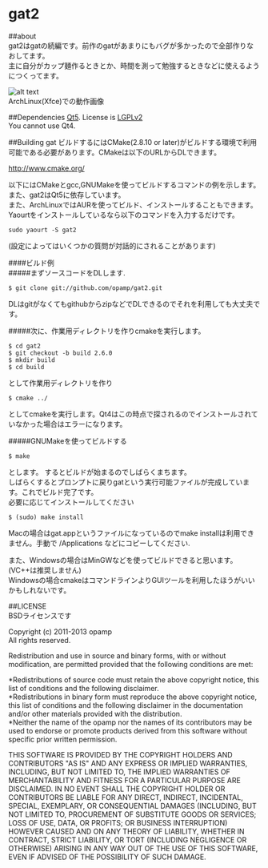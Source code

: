 gat2
====

##about   
gat2はgatの続編です。前作のgatがあまりにもバグが多かったので全部作りなおしてます。  
主に自分がカップ麺作るときとか、時間を測って勉強するときなどに使えるようにつくってます。  


![alt text](http://dl.dropbox.com/u/23369413/pictures/gat2/png/gat.png)  
ArchLinux(Xfce)での動作画像  

##Dependencies
[Qt5](http://qt.nokia.com/).
License is [LGPLv2](http://www.gnu.org/licenses/lgpl-2.1.html)   
You cannot use Qt4.  
    
##Building gat
ビルドするにはCMake(2.8.10 or later)がビルドする環境で利用可能である必要があります。CMakeは以下のURLからDLできます。   

http://www.cmake.org/   
   

以下にはCMakeとgcc,GNUMakeを使ってビルドするコマンドの例を示します。また、gat2はQt5に依存しています。   
また、ArchLinuxではAURを使ってビルド、インストールすることもできます。Yaourtをインストールしているなら以下のコマンドを入力するだけです。

	sudo yaourt -S gat2   

(設定によってはいくつかの質問が対話的にされることがあります)   

####ビルド例   
#####まずソースコードをDLします.   
	
	$ git clone git://github.com/opamp/gat2.git   

DLはgitがなくてもgithubからzipなどでDLできるのでそれを利用しても大丈夫です。   

#####次に、作業用ディレクトリを作りcmakeを実行します。   

	$ cd gat2   
	$ git checkout -b build 2.6.0  
	$ mkdir build   
	$ cd build   

として作業用ディレクトリを作り   

	$ cmake ../   

としてcmakeを実行します。Qt4はこの時点で探されるのでインストールされていなかった場合はエラーになります。   

#####GNUMakeを使ってビルドする   

	$ make   

とします。  するとビルドが始まるのでしばらくまちます。  
しばらくするとプロンプトに戻りgatという実行可能ファイルが完成しています。これでビルド完了です。   
必要に応じてインストールしてください   

	$ (sudo) make install   

Macの場合はgat.appというファイルになっているのでmake installは利用できません。手動で /Applications などにコピーしてください.   

また、Windowsの場合はMinGWなどを使ってビルドできると思います。(VC++は推奨しません)   
Windowsの場合cmakeはコマンドラインよりGUIツールを利用したほうがいいかもしれないです。   
    
    
##LICENSE  
BSDライセンスです   
   
Copyright (c) 2011-2013 opamp   
All rights reserved.   
   
Redistribution and use in source and binary forms, with or without modification, are permitted provided that the following conditions are met:

  *Redistributions of source code must retain the above copyright notice, this list of conditions and the following disclaimer.   
  *Redistributions in binary form must reproduce the above copyright notice, this list of conditions and the following disclaimer in the documentation and/or other materials provided with the distribution.   
  *Neither the name of the opamp nor the names of its contributors may be used to endorse or promote products derived from this software without specific prior written permission.   
   
THIS SOFTWARE IS PROVIDED BY THE COPYRIGHT HOLDERS AND CONTRIBUTORS "AS IS" AND ANY EXPRESS OR IMPLIED WARRANTIES, INCLUDING, BUT NOT LIMITED TO, THE IMPLIED WARRANTIES OF MERCHANTABILITY AND FITNESS FOR A PARTICULAR PURPOSE ARE DISCLAIMED. IN NO EVENT SHALL THE COPYRIGHT HOLDER OR CONTRIBUTORS BE LIABLE FOR ANY DIRECT, INDIRECT, INCIDENTAL, SPECIAL, EXEMPLARY, OR CONSEQUENTIAL DAMAGES (INCLUDING, BUT NOT LIMITED TO, PROCUREMENT OF SUBSTITUTE GOODS OR SERVICES; LOSS OF USE, DATA, OR PROFITS; OR BUSINESS INTERRUPTION) HOWEVER CAUSED AND ON ANY THEORY OF LIABILITY, WHETHER IN CONTRACT, STRICT LIABILITY, OR TORT (INCLUDING NEGLIGENCE OR OTHERWISE) ARISING IN ANY WAY OUT OF THE USE OF THIS SOFTWARE, EVEN IF ADVISED OF THE POSSIBILITY OF SUCH DAMAGE.   
